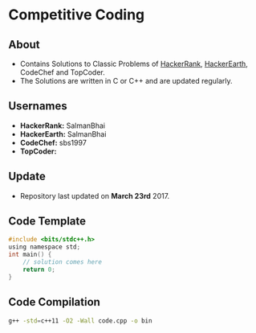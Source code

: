 # Competitive Coding

## About
- Contains Solutions to Classic Problems of [HackerRank](https://www.hackerrank.com), [HackerEarth](https://www.hackerearth.com), CodeChef and TopCoder. 
- The Solutions are written in C or C++ and are updated regularly.

## Usernames
* **HackerRank:** SalmanBhai
* **HackerEarth:** SalmanBhai
* **CodeChef:** sbs1997
* **TopCoder:**

## Update
- Repository last updated on **March 23rd** 2017.

## Code Template
```C
#include <bits/stdc++.h>
using namespace std;
int main() {
	// solution comes here
	return 0;
}
```

## Code Compilation
```bash
g++ -std=c++11 -O2 -Wall code.cpp -o bin
```

